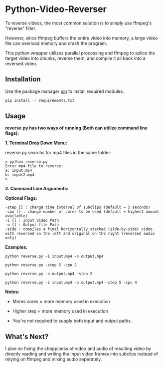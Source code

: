 # Python-Video-Reverser

To reverse videos, the most common solution is to simply use ffmpeg's "reverse" filter.

However, since ffmpeg buffers the entire video into memory, a large video file can overload memory and crash the program.

This python wrapper utilizes parallel processing and ffmpeg to splice the target video into chunks, reverse them, and compile it all back into a reversed video.



## Installation

Use the package manager [pip](https://pip.pypa.io/en/stable/) to install required modules.

```bash
pip install -r requirements.txt
```

## Usage

**reverse.py has two ways of running (Both can utilize command line flags):**

**1. Terminal Drop Down Menu:**

reverse.py searchs for mp4 files in the same folder:
```
> python reverse.py
Enter mp4 file to reverse:
a: input.mp4
b: input2.mp4
>
```
**2. Command Line Arguments:**

**Optional Flags:**
```
-step [] : change time interval of subclips (default = 5 seconds)
-cpu [] : change number of cores to be used (default = highest amount available)
-i [] : Input Video Path
-o [] : Output file Path
-side : compiles a final horizontally stacked (side-by-side) video with reversed on the left and original on the right (reversed audio only)
```

**Examples:**

```
python reverse.py -i input.mp4 -o output.mp4

python reverse.py -step 5 -cpu 2

python reverse.py -o output.mp4 -step 2

python reverse.py -i input.mp4 -o output.mp4 -step 5 -cpu 4
```

**Notes:**

- Mores cores = more memory used in execution 

- Higher step = more memory used in execution

- You're not required to supply both input and output paths.

## What's Next?

I plan on fixing the choppiness of video and audio of resulting video by directly reading and writing the input video frames into subclips instead of relying on ffmpeg and mixing audio seperately.


